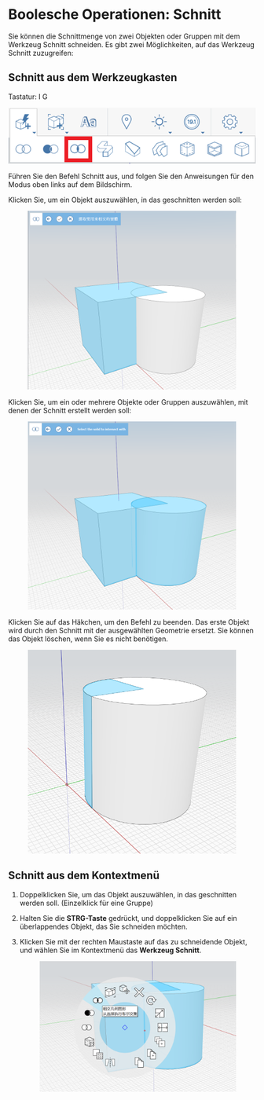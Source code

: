 # Boolesche Operationen: Schnitt 

Sie können die Schnittmenge von zwei Objekten oder Gruppen mit dem Werkzeug Schnitt schneiden. Es gibt zwei Möglichkeiten, auf das Werkzeug Schnitt zuzugreifen:

## Schnitt aus dem Werkzeugkasten

Tastatur: I G

![](../.gitbook/assets/IntersectToolbar.png)

Führen Sie den Befehl Schnitt aus, und folgen Sie den Anweisungen für den Modus oben links auf dem Bildschirm.

Klicken Sie, um ein Objekt auszuwählen, in das geschnitten werden soll:


<figure><img src="../.gitbook/assets/image (9).png" alt=""><figcaption></figcaption></figure>

Klicken Sie, um ein oder mehrere Objekte oder Gruppen auszuwählen, mit denen der Schnitt erstellt werden soll:

<figure><img src="../.gitbook/assets/image.png" alt=""><figcaption></figcaption></figure>

Klicken Sie auf das Häkchen, um den Befehl zu beenden. Das erste Objekt wird durch den Schnitt mit der ausgewählten Geometrie ersetzt. Sie können das Objekt löschen, wenn Sie es nicht benötigen.


<figure><img src="../.gitbook/assets/image (3).png" alt=""><figcaption></figcaption></figure>

## Schnitt aus dem Kontextmenü

1. Doppelklicken Sie, um das Objekt auszuwählen, in das geschnitten werden soll. (Einzelklick für eine Gruppe)
2. Halten Sie die **STRG-Taste** gedrückt, und doppelklicken Sie auf ein überlappendes Objekt, das Sie schneiden möchten.
3.  Klicken Sie mit der rechten Maustaste auf das zu schneidende Objekt, und wählen Sie im Kontextmenü das **Werkzeug Schnitt**. 

    <figure><img src="../.gitbook/assets/IntersectContext.png" alt=""><figcaption></figcaption></figure>
